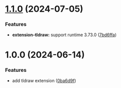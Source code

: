# [1.1.0](https://github.com/purocean/yank-note-extension/compare/extension-tldraw-1.0.0...extension-tldraw-1.1.0) (2024-07-05)


### Features

* **extension-tldraw:** support runtime 3.73.0 ([7bd6ffa](https://github.com/purocean/yank-note-extension/commit/7bd6ffa3d508204a2efc587f8e08ff575163ee2e))



# 1.0.0 (2024-06-14)


### Features

* add tldraw extension ([0ba6d9f](https://github.com/purocean/yank-note-extension/commit/0ba6d9fca954423c9a20e351a83740508276a6e3))



